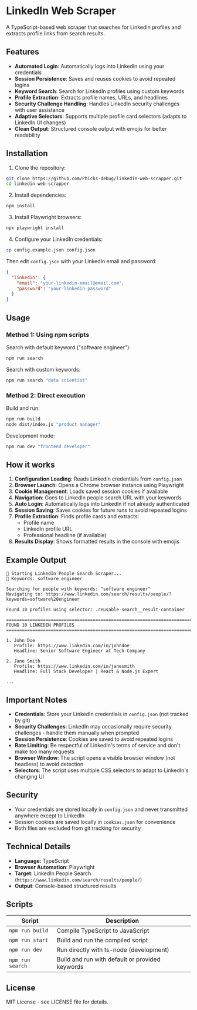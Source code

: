 # LinkedIn Web Scraper

A TypeScript-based web scraper that searches for LinkedIn profiles and extracts profile links from search results.

## Features

- **Automated Login**: Automatically logs into LinkedIn using your credentials
- **Session Persistence**: Saves and reuses cookies to avoid repeated logins
- **Keyword Search**: Search for LinkedIn profiles using custom keywords
- **Profile Extraction**: Extracts profile names, URLs, and headlines
- **Security Challenge Handling**: Handles LinkedIn security challenges with user assistance
- **Adaptive Selectors**: Supports multiple profile card selectors (adapts to LinkedIn UI changes)
- **Clean Output**: Structured console output with emojis for better readability

## Installation

1. Clone the repository:
```bash
git clone https://github.com/Phicks-debug/linkedin-web-scrapper.git
cd linkedin-web-scrapper
```

2. Install dependencies:
```bash
npm install
```

3. Install Playwright browsers:
```bash
npx playwright install
```

4. Configure your LinkedIn credentials:
```bash
cp config.example.json config.json
```
Then edit `config.json` with your LinkedIn email and password:
```json
{
  "linkedin": {
    "email": "your-linkedin-email@email.com",
    "password": "your-linkedin-password"
  }
}
```

## Usage

### Method 1: Using npm scripts

Search with default keyword ("software engineer"):
```bash
npm run search
```

Search with custom keywords:
```bash
npm run search "data scientist"
```

### Method 2: Direct execution

Build and run:
```bash
npm run build
node dist/index.js "product manager"
```

Development mode:
```bash
npm run dev "frontend developer"
```

## How it works

1. **Configuration Loading**: Reads LinkedIn credentials from `config.json`
2. **Browser Launch**: Opens a Chrome browser instance using Playwright
3. **Cookie Management**: Loads saved session cookies if available
4. **Navigation**: Goes to LinkedIn people search URL with your keywords
5. **Auto Login**: Automatically logs into LinkedIn if not already authenticated
6. **Session Saving**: Saves cookies for future runs to avoid repeated logins
7. **Profile Extraction**: Finds profile cards and extracts:
   - Profile name
   - LinkedIn profile URL
   - Professional headline (if available)
8. **Results Display**: Shows formatted results in the console with emojis

## Example Output

```
🚀 Starting LinkedIn People Search Scraper...
📝 Keywords: software engineer

Searching for people with keywords: "software engineer"
Navigating to: https://www.linkedin.com/search/results/people/?keywords=software%20engineer

Found 10 profiles using selector: .reusable-search__result-container

================================================================================
FOUND 10 LINKEDIN PROFILES
================================================================================

1. John Doe
   Profile: https://www.linkedin.com/in/johndoe
   Headline: Senior Software Engineer at Tech Company

2. Jane Smith
   Profile: https://www.linkedin.com/in/janesmith
   Headline: Full Stack Developer | React & Node.js Expert

...
```

## Important Notes

- **Credentials**: Store your LinkedIn credentials in `config.json` (not tracked by git)
- **Security Challenges**: LinkedIn may occasionally require security challenges - handle them manually when prompted
- **Session Persistence**: Cookies are saved to avoid repeated logins
- **Rate Limiting**: Be respectful of LinkedIn's terms of service and don't make too many requests
- **Browser Window**: The script opens a visible browser window (not headless) to avoid detection
- **Selectors**: The script uses multiple CSS selectors to adapt to LinkedIn's changing UI

## Security

- Your credentials are stored locally in `config.json` and never transmitted anywhere except to LinkedIn
- Session cookies are saved locally in `cookies.json` for convenience
- Both files are excluded from git tracking for security

## Technical Details

- **Language**: TypeScript
- **Browser Automation**: Playwright
- **Target**: LinkedIn People Search (`https://www.linkedin.com/search/results/people/`)
- **Output**: Console-based structured results

## Scripts

| Script | Description |
|--------|-------------|
| `npm run build` | Compile TypeScript to JavaScript |
| `npm run start` | Build and run the compiled script |
| `npm run dev` | Run directly with ts-node (development) |
| `npm run search` | Build and run with default or provided keywords |

## License

MIT License - see LICENSE file for details.
